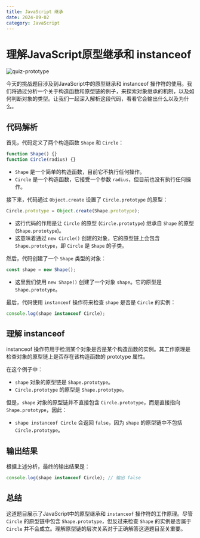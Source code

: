 ```yaml
---
title: JavaScript 继承
date: 2024-09-02
category: JavaScript
---
```


# 理解JavaScript原型继承和 instanceof

![quiz-prototype](https://mmbiz.qpic.cn/sz_mmbiz_png/KEXUm19zKo51ibdX6Z5joqVl7IUQnMcsEuq5czmNiaex6xdm6ELUKzt3g1eLOTd6dXu0mFYjeTRYpsnfnSfSZfEg/640?wx_fmt=png&from=appmsg&tp=webp&wxfrom=5&wx_lazy=1&wx_co=1)

今天的挑战题目涉及到JavaScript中的原型继承和 instanceof 操作符的使用。我们将通过分析一个关于构造函数和原型链的例子，来探索对象继承的机制，以及如何判断对象的类型。让我们一起深入解析这段代码，看看它会输出什么以及为什么。

## 代码解析

首先，代码定义了两个构造函数 `Shape` 和 `Circle`：

```javascript
function Shape() {}
function Circle(radius) {}
```

- `Shape` 是一个简单的构造函数，目前它不执行任何操作。
- `Circle` 是一个构造函数，它接受一个参数 `radius`，但目前也没有执行任何操作。

接下来，代码通过 `Object.create` 设置了 `Circle.prototype` 的原型：

```javascript
Circle.prototype = Object.create(Shape.prototype);
```

- 这行代码的作用是让 `Circle` 的原型 (`Circle.prototype`) 继承自 `Shape` 的原型 (`Shape.prototype`)。
- 这意味着通过 `new Circle()` 创建的对象，它的原型链上会包含 `Shape.prototype`，即 `Circle` 是 `Shape` 的子类。

然后，代码创建了一个 `Shape` 类型的对象：

```javascript
const shape = new Shape();
```

- 这里我们使用 `new Shape()` 创建了一个对象 `shape`。它的原型是 `Shape.prototype`。

最后，代码使用 `instanceof` 操作符来检查 `shape` 是否是 `Circle` 的实例：

```javascript
console.log(shape instanceof Circle);
```

## 理解 instanceof

instanceof 操作符用于检测某个对象是否是某个构造函数的实例。其工作原理是检查对象的原型链上是否存在该构造函数的 prototype 属性。

在这个例子中：

- `shape` 对象的原型链是 `Shape.prototype`。
- `Circle.prototype` 的原型是 `Shape.prototype`。

但是，`shape` 对象的原型链并不直接包含 `Circle.prototype`，而是直接指向 `Shape.prototype`，因此：

- `shape instanceof Circle` 会返回 `false`，因为 `shape` 的原型链中不包括 `Circle.prototype`。

## 输出结果

根据上述分析，最终的输出结果是：

```javascript
console.log(shape instanceof Circle); // 输出 false
```

## 总结

这道题目展示了JavaScript中的原型继承和 `instanceof` 操作符的工作原理。尽管 `Circle` 的原型链中包含 `Shape.prototype`，但反过来检查 `Shape` 的实例是否属于 `Circle` 并不会成立。理解原型链的层次关系对于正确解答这道题目至关重要。
